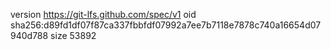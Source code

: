 version https://git-lfs.github.com/spec/v1
oid sha256:d89fd1df07f87ca337fbbfdf07992a7ee7b7118e7878c740a16654d07940d788
size 53892
